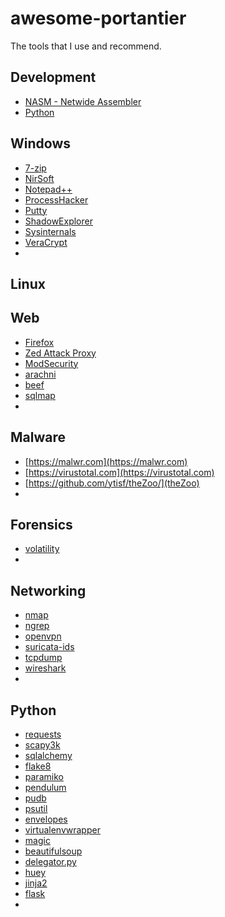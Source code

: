 # awesome-portantier
The tools that I use and recommend.



## Development

- [NASM - Netwide Assembler](http://www.nasm.us)
- [Python](https://www.python.org)


## Windows

- [7-zip](http://www.7-zip.org/)
- [NirSoft](http://www.nirsoft.net/)
- [Notepad++](https://notepad-plus-plus.org/)
- [ProcessHacker](http://processhacker.sourceforge.net/)
- [Putty](https://www.chiark.greenend.org.uk/~sgtatham/putty/latest.html)
- [ShadowExplorer](http://www.shadowexplorer.com)
- [Sysinternals](https://technet.microsoft.com/en-us/sysinternals/)
- [VeraCrypt](https://www.veracrypt.fr)
- []()

## Linux



## Web
- [Firefox](https://www.mozilla.org)
- [Zed Attack Proxy](http://www.zaproxy.org)
- [ModSecurity](http://www.modsecurity.org)
- [arachni](http://www.arachni-scanner.com)
- [beef](https://github.com/beefproject/beef)
- [sqlmap](https://github.com/sqlmapproject/sqlmap)
- []()



## Malware
- [https://malwr.com](https://malwr.com)
- [https://virustotal.com](https://virustotal.com)
- [https://github.com/ytisf/theZoo/](theZoo)
- []()


## Forensics
- [volatility](https://github.com/volatilityfoundation/volatility)
- []()

## Networking
- [nmap](https://nmap.org)
- [ngrep](http://ngrep.sourceforge.net)
- [openvpn](https://openvpn.net)
- [suricata-ids](http://suricata-ids.org)
- [tcpdump](http://www.tcpdump.org)
- [wireshark](https://www.wireshark.org)
- []()

## Python
- [requests](http://python-requests.org)
- [scapy3k](https://github.com/phaethon/scapy)
- [sqlalchemy](https://www.sqlalchemy.org)
- [flake8](https://pypi.python.org/pypi/flake8)
- [paramiko](http://www.paramiko.org)
- [pendulum](https://github.com/sdispater/pendulum)
- [pudb](https://pypi.python.org/pypi/pudb)
- [psutil](https://github.com/giampaolo/psutil)
- [envelopes](http://tomekwojcik.github.io/envelopes)
- [virtualenvwrapper](https://pypi.python.org/pypi/virtualenvwrapper)
- [magic](https://github.com/ahupp/python-magic)
- [beautifulsoup](https://www.crummy.com/software/BeautifulSoup/bs4/doc/)
- [delegator.py](https://github.com/kennethreitz/delegator.py)
- [huey](https://github.com/coleifer/huey)
- [jinja2](https://github.com/pallets/jinja)
- [flask](http://flask.pocoo.org)
- []()


